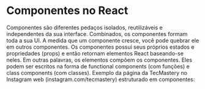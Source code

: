 # Componentes no React

Componentes são diferentes pedaços isolados, reutilizáveis e independentes da sua interface. Combinados, os componentes formam toda a sua UI. A medida que um componente cresce, você pode quebrar ele em outros componentes. 
Os componentes possui seus próprios estados e propriedades (props) e então retornam elementos React baseando-se neles. Em outras palavras, os elementos compõem os componentes.
Eles podem ser escritos na forma de functional components (com funções) e class components (com classes).
Exemplo da página da TecMastery no Instagram web (instagram.com/tecmastery) estruturado em componentes:

<Cabecalho>
    <Logo />
    <Busca />
    <Botoes>
        <ExplorarBotao />
        <NotificacoesBotao />
        <ContaBotao />
    </Botoes>
</Cabecalho>
<CabecalhoPerfil>
    <Avatar />
    <PerfilInfo />
</CabecalhoPerfil>
<Feed>
    <Post />
    <Post />
    <Post />
</Feed>